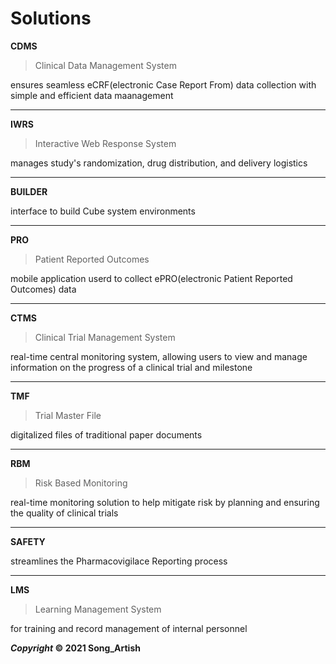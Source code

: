 # Solutions



**CDMS**

>  Clinical Data Management System

ensures seamless eCRF(electronic Case Report From) data collection with simple and efficient data maanagement

---

**IWRS**

> Interactive Web Response System

manages study's randomization, drug distribution, and delivery logistics

---

**BUILDER**

interface to build Cube system environments

---

**PRO**

> Patient Reported Outcomes

mobile application userd to collect ePRO(electronic Patient Reported Outcomes) data

---

**CTMS**

> Clinical Trial Management System

real-time central monitoring system, allowing users to view and manage information on the progress of a clinical trial and milestone

---

**TMF**

> Trial Master File

digitalized files of traditional paper documents

---

**RBM**

>  Risk Based Monitoring

real-time monitoring solution to help mitigate risk by planning and ensuring the quality of clinical trials

---

**SAFETY**

streamlines the Pharmacovigilace Reporting process

---

**LMS**

> Learning Management System

for training and record management of internal personnel



***Copyright* © 2021 Song_Artish**